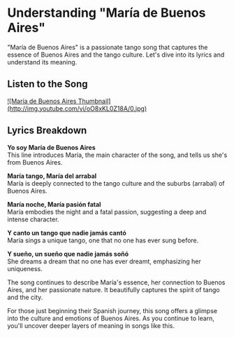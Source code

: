 # Understanding "María de Buenos Aires"

"María de Buenos Aires" is a passionate tango song that captures the essence of Buenos Aires and the tango culture. Let's dive into its lyrics and understand its meaning.

## Listen to the Song

<a href="http://www.youtube.com/watch?v=oO8xKL0Z18A" target="_blank">
    ![María de Buenos Aires Thumbnail](http://img.youtube.com/vi/oO8xKL0Z18A/0.jpg)
</a>

## Lyrics Breakdown

**Yo soy María de Buenos Aires**  
This line introduces María, the main character of the song, and tells us she's from Buenos Aires.

**María tango, María del arrabal**  
María is deeply connected to the tango culture and the suburbs (arrabal) of Buenos Aires.

**María noche, María pasión fatal**  
María embodies the night and a fatal passion, suggesting a deep and intense character.

**Y canto un tango que nadie jamás cantó**  
María sings a unique tango, one that no one has ever sung before.

**Y sueño, un sueño que nadie jamás soñó**  
She dreams a dream that no one has ever dreamt, emphasizing her uniqueness.

The song continues to describe María's essence, her connection to Buenos Aires, and her passionate nature. It beautifully captures the spirit of tango and the city.

For those just beginning their Spanish journey, this song offers a glimpse into the culture and emotions of Buenos Aires. As you continue to learn, you'll uncover deeper layers of meaning in songs like this.
